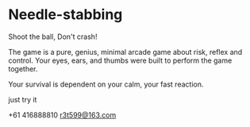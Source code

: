 # Needle-stabbing

Shoot the ball, Don't crash!

The game is a pure, genius, minimal arcade game about risk, reflex and control.
Your eyes, ears, and thumbs were built to perform the game together.

Your survival is dependent on your calm, your fast reaction.

just try it

+61 416888810 r3t599@163.com
